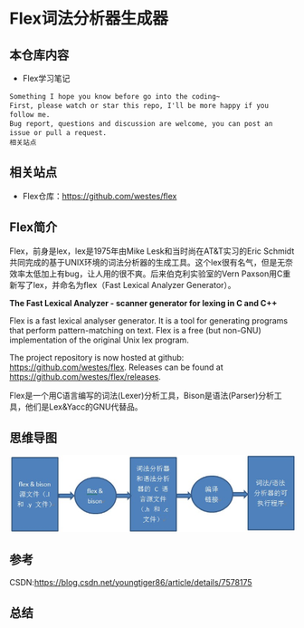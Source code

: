 # Flex词法分析器生成器

## 本仓库内容

* Flex学习笔记


```
Something I hope you know before go into the coding~
First, please watch or star this repo, I'll be more happy if you follow me.
Bug report, questions and discussion are welcome, you can post an issue or pull a request.
相关站点
```

## 相关站点

* Flex仓库：<https://github.com/westes/flex>

## Flex简介

Flex，前身是lex，lex是1975年由Mike Lesk和当时尚在AT&T实习的Eric Schmidt共同完成的基于UNIX环境的词法分析器的生成工具。这个lex很有名气，但是无奈效率太低加上有bug，让人用的很不爽。后来伯克利实验室的Vern Paxson用C重新写了lex，并命名为flex（Fast Lexical Analyzer Generator）。

**The Fast Lexical Analyzer - scanner generator for lexing in C and C++**

Flex is a fast lexical analyser generator. It is a tool for generating programs that perform pattern-matching on text. Flex is a free (but non-GNU) implementation of the original Unix lex program.

The project repository is now hosted at github: https://github.com/westes/flex.
Releases can be found at https://github.com/westes/flex/releases.

Flex是一个用C语言编写的词法(Lexer)分析工具，Bison是语法(Parser)分析工具，他们是Lex&Yacc的GNU代替品。


## 思维导图

![1538274447276.png](image/1538274447276.png)



## 参考

CSDN:<https://blog.csdn.net/youngtiger86/article/details/7578175>


## 总结
